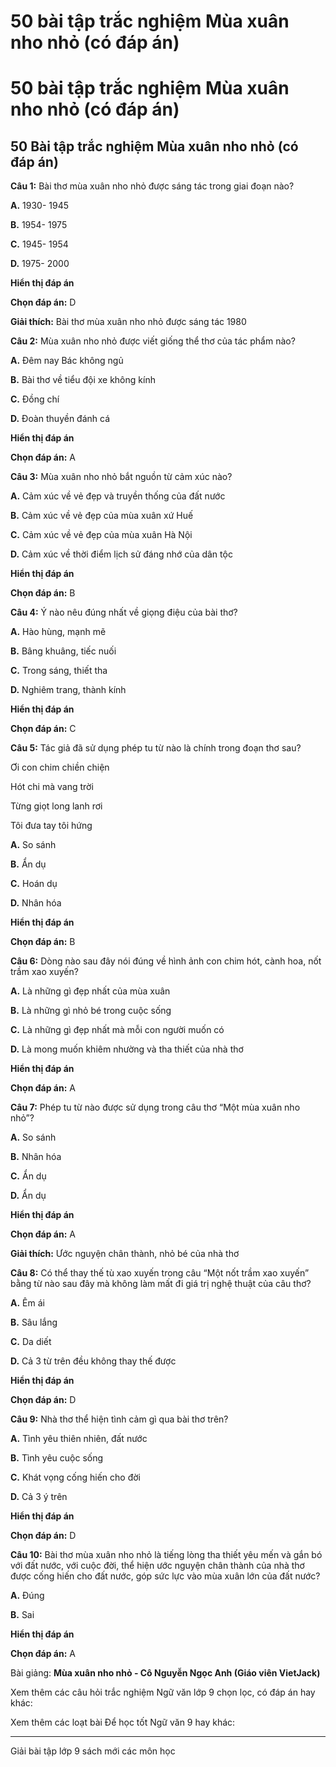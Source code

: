 # 50 bài tập trắc nghiệm Mùa xuân nho nhỏ (có đáp án)

# 50 bài tập trắc nghiệm Mùa xuân nho nhỏ (có đáp án)

## 50 Bài tập trắc nghiệm Mùa xuân nho nhỏ (có đáp án)

**Câu 1:** Bài thơ mùa xuân nho nhỏ được sáng tác trong giai đoạn nào?

**A.** 1930- 1945

**B.** 1954- 1975

**C.** 1945- 1954

**D.** 1975- 2000

**Hiển thị đáp án**

**Chọn đáp án:** D

**Giải thích:** Bài thơ mùa xuân nho nhỏ được sáng tác 1980

**Câu 2:** Mùa xuân nho nhỏ được viết giống thể thơ của tác phẩm nào?

**A.** Đêm nay Bác không ngủ

**B.** Bài thơ về tiểu đội xe không kính

**C.** Đồng chí

**D.** Đoàn thuyền đánh cá

**Hiển thị đáp án**

**Chọn đáp án:** A

**Câu 3:** Mùa xuân nho nhỏ bắt nguồn từ cảm xúc nào?

**A.** Cảm xúc về vẻ đẹp và truyền thống của đất nước

**B.** Cảm xúc về vẻ đẹp của mùa xuân xứ Huế

**C.** Cảm xúc về vẻ đẹp của mùa xuân Hà Nội

**D.** Cảm xúc về thời điểm lịch sử đáng nhớ của dân tộc

**Hiển thị đáp án**

**Chọn đáp án:** B

**Câu 4:** Ý nào nêu đúng nhất về giọng điệu của bài thơ?

**A.** Hào hùng, mạnh mẽ

**B.** Bâng khuâng, tiếc nuối

**C.** Trong sáng, thiết tha

**D.** Nghiêm trang, thành kính

**Hiển thị đáp án**

**Chọn đáp án:** C

**Câu 5:** Tác giả đã sử dụng phép tu từ nào là chính trong đoạn thơ sau?

Ơi con chim chiền chiện

Hót chi mà vang trời

Từng giọt long lanh rơi

Tôi đưa tay tôi hứng

**A.** So sánh

**B.** Ẩn dụ

**C.** Hoán dụ

**D.** Nhân hóa

**Hiển thị đáp án**

**Chọn đáp án:** B

**Câu 6:** Dòng nào sau đây nói đúng về hình ảnh con chim hót, cành hoa, nốt trầm xao xuyến?

**A.** Là những gì đẹp nhất của mùa xuân

**B.** Là những gì nhỏ bé trong cuộc sống

**C.** Là những gì đẹp nhất mà mỗi con người muốn có

**D.** Là mong muốn khiêm nhường và tha thiết của nhà thơ

**Hiển thị đáp án**

**Chọn đáp án:** A

**Câu 7:** Phép tu từ nào được sử dụng trong câu thơ “Một mùa xuân nho nhỏ”?

**A.** So sánh

**B.** Nhân hóa

**C.** Ẩn dụ

**D.** Ẩn dụ

**Hiển thị đáp án**

**Chọn đáp án:** A

**Giải thích:** Ước nguyện chân thành, nhỏ bé của nhà thơ

**Câu 8:** Có thể thay thế tù xao xuyến trong câu “Một nốt trầm xao xuyến” bằng từ nào sau đây mà không làm mất đi giá trị nghệ thuật của câu thơ?

**A.** Êm ái

**B.** Sâu lắng

**C.** Da diết

**D.** Cả 3 từ trên đều không thay thế được

**Hiển thị đáp án**

**Chọn đáp án:** D

**Câu 9:** Nhà thơ thể hiện tình cảm gì qua bài thơ trên?

**A.** Tình yêu thiên nhiên, đất nước

**B.** Tình yêu cuộc sống

**C.** Khát vọng cống hiến cho đời

**D.** Cả 3 ý trên

**Hiển thị đáp án**

**Chọn đáp án:** D

**Câu 10:** Bài thơ mùa xuân nho nhỏ là tiếng lòng tha thiết yêu mến và gắn bó với đất nước, với cuộc đời, thể hiện ước nguyện chân thành của nhà thơ được cống hiến cho đất nước, góp sức lực vào mùa xuân lớn của đất nước?

**A.** Đúng

**B.** Sai

**Hiển thị đáp án**

**Chọn đáp án:** A

Bài giảng: **Mùa xuân nho nhỏ - Cô Nguyễn Ngọc Anh (Giáo viên VietJack)**

Xem thêm các câu hỏi trắc nghiệm Ngữ văn lớp 9 chọn lọc, có đáp án hay khác:

Xem thêm các loạt bài Để học tốt Ngữ văn 9 hay khác:

* * *

Giải bài tập lớp 9 sách mới các môn học
